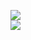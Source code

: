 [![](https://img.shields.io/badge/Made%20With-Github%20Spray-lightgrey.svg?style=for-the-badge&logo=github)](https://github.com/Annihil/github-spray#25173)  
[![](https://i.imgur.com/2DrTn0Z.gif)](https://github.com/Annihil/github-spray)